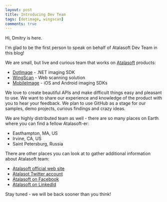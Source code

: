 ```yaml
---
layout: post
title: Introducing Dev Team
tags: [dotimage, wingscan]
comments: true
---
```


Hi, Dmitry is here.

I'm glad to be the first person to speak on behalf of Atalasoft Dev Team in this blog!

We are small, but live and curious team that works on [Atalasoft](https://www.atalasoft.com)
products:

 - [DotImage](https://www.atalasoft.com/Products/DotImage) - .NET imaging SDK
 - [WingScan](https://www.atalasoft.com/Products/WingScan) - Web scanning solution
 - [MobileImage](https://www.atalasoft.com/Products/MobileImage) - iOS and Android imaging SDKs      <!--more-->

We love to create beautiful APIs and make difficult things easy and pleasant to use.
We want to share our experience and knowledge of the product with you to hear your
feedback. We plan to use GitHub as a stage for our samples, demo projects,
curious findings and crazy ideas.

We are highly distributed team as well - there are so many places on Earth
where you can find a fellow Atalasoft-er:

- Easthampton, MA, US
- Irvine, CA, US
- Saint Petersburg, Russia

There are other places you can look at to gather additional information about
Atalasoft team:

 - [Atalasoft official web site](https://www.atalasoft.com)
 - [Atalasot Twitter account](https://twitter.com/atalasoft)
 - [Atalasoft on Facebook](https://www.facebook.com/Atalasoft)
 - [Atalasoft on LinkedId](https://www.linkedin.com/company/atalasoft-from-lexmark)

Stay tuned - we will be back sooner than you think!
